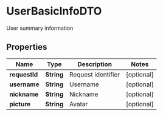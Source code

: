 

# UserBasicInfoDTO

User summary information

## Properties

| Name | Type | Description | Notes |
|------------ | ------------- | ------------- | -------------|
|**requestId** | **String** | Request identifier |  [optional] |
|**username** | **String** | Username |  [optional] |
|**nickname** | **String** | Nickname |  [optional] |
|**picture** | **String** | Avatar |  [optional] |



